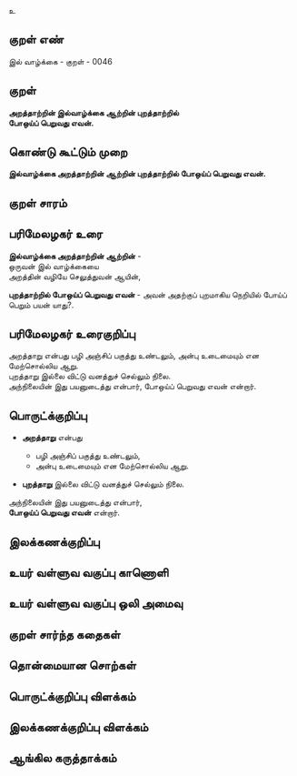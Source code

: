 உ

## குறள் எண் 

இல் வாழ்க்கை - குறள் - 0046
## குறள் 

**அறத்தாற்றின் இல்வாழ்க்கை ஆற்றின் புறத்தாற்றில்  
போஒய்ப் பெறுவது எவன்.** 

## கொண்டு கூட்டும் முறை

**இல்வாழ்க்கை அறத்தாற்றின் ஆற்றின் புறத்தாற்றில் போஒய்ப் பெறுவது எவன்.**  

## குறள் சாரம் 


## பரிமேலழகர் உரை

**இல்வாழ்க்கை அறத்தாற்றின் ஆற்றின்** -  
ஒருவன் இல் வாழ்க்கையை  
அறத்தின் வழியே செலுத்துவன் ஆயின்,  

**புறத்தாற்றில் போஒய்ப் பெறுவது எவன்** - அவன் அதற்குப் புறமாகிய நெறியில் போய்ப் பெறும் பயன் யாது?. 

## பரிமேலழகர் உரைகுறிப்பு   
அறத்தாறு என்பது பழி அஞ்சிப் பகுத்து உண்டலும், அன்பு உடைமையும் என மேற்சொல்லிய ஆறு.  
புறத்தாறு இல்லை விட்டு வனத்துச் செல்லும் நிலை.  
அந்நிலையின் இது பயனுடைத்து என்பார், போஒய்ப் பெறுவது எவன் என்றார்.  

## பொருட்க்குறிப்பு 

* **அறத்தாறு** என்பது  
  * பழி அஞ்சிப் பகுத்து உண்டலும்,  
  * அன்பு உடைமையும் என மேற்சொல்லிய ஆறு.  

* **புறத்தாறு** இல்லை விட்டு வனத்துச் செல்லும் நிலை.  

அந்நிலையின் இது பயனுடைத்து என்பார்,  
**போஒய்ப் பெறுவது எவன்** என்றார்.  

## இலக்கணக்குறிப்பு  


## உயர் வள்ளுவ வகுப்பு காணொளி


## உயர் வள்ளுவ வகுப்பு ஒலி அமைவு 

 
## குறள் சார்ந்த கதைகள் 


## தொன்மையான சொற்கள்


## பொருட்க்குறிப்பு விளக்கம்


## இலக்கணக்குறிப்பு விளக்கம்


## ஆங்கில கருத்தாக்கம் 


